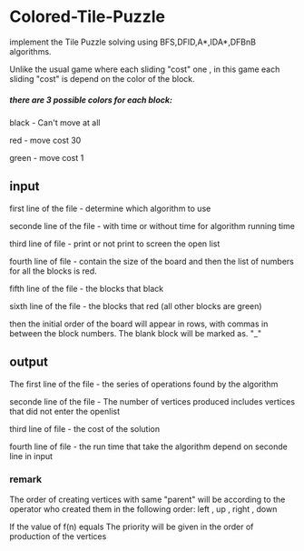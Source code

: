 # Colored-Tile-Puzzle
implement the Tile Puzzle solving using BFS,DFID,A*,IDA*,DFBnB algorithms. 

Unlike the usual game where each sliding "cost" one ,
in this game each sliding "cost" is depend on the color of the block.

##### there are 3 possible colors for each block:

black - Can't move at all

red - move cost 30

green - move cost 1 

## input
first line of the file - determine which algorithm to use 

seconde line of the file - with time or without time for algorithm running time

third line of file - print or not print to screen the open list

fourth line of file - contain the size of the board   and then the list of numbers for all the blocks is red.

fifth line of the file - the blocks that black

sixth line of the file - the blocks that red (all other blocks are green)

then the initial order of the board will appear in rows, with commas in between the block numbers. The blank block will be marked as. "_"

## output

The first line of the file - the series of operations found by the algorithm

seconde line of the file - The number of vertices produced includes vertices that did not enter the openlist

third line of file - the cost of the solution

fourth line of file - the run time that take the algorithm depend on seconde line in input

### remark
The order of creating vertices with same "parent" will be according to the operator who created them in the following order: left , up , right , down

If the value of f(n) equals
The priority will be given in the order of production of the vertices

